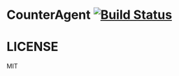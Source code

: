 # CounterAgent [![Build Status](https://travis-ci.org/azu/CounterAgent.png?branch=master)](https://travis-ci.org/azu/CounterAgent)


# LICENSE

MIT
